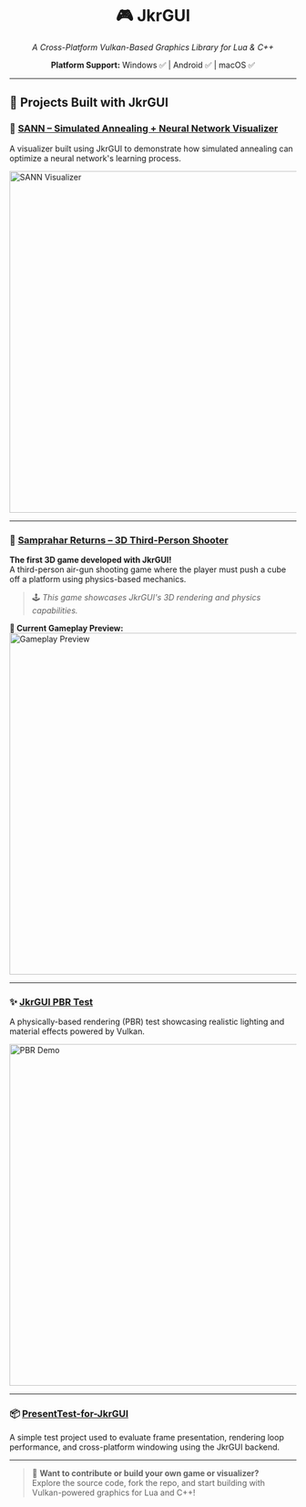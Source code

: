 <h1 align="center">🎮 JkrGUI</h1>
<p align="center"><i>A Cross-Platform Vulkan-Based Graphics Library for Lua & C++</i></p>
<p align="center"><b>Platform Support:</b> Windows ✅ | Android ✅ | macOS ✅</p>

---

## 🚀 Projects Built with JkrGUI

### 🔬 <a href="https://github.com/theanimatorspal/SANN">SANN – Simulated Annealing + Neural Network Visualizer</a>
A visualizer built using JkrGUI to demonstrate how simulated annealing can optimize a neural network's learning process.

<img src="https://github.com/user-attachments/assets/0ccc91be-2780-451a-bbf8-231a21313ca2" alt="SANN Visualizer" width="600"/>

---

### 🎯 <a href="https://github.com/theanimatorspal/SampraharReturns">Samprahar Returns – 3D Third-Person Shooter</a>  
<b>The first 3D game developed with JkrGUI!</b>  
A third-person air-gun shooting game where the player must push a cube off a platform using physics-based mechanics.

> 🕹️ <i>This game showcases JkrGUI's 3D rendering and physics capabilities.</i>

<b>🎥 Current Gameplay Preview:</b>  
<a href="https://github.com/theanimatorspal/SampraharReturns/assets/133136356/9ad9eeb9-43a8-4168-abcd-60f970d642e8">
  <img src="https://github.com/theanimatorspal/SampraharReturns/assets/133136356/9ad9eeb9-43a8-4168-abcd-60f970d642e8" alt="Gameplay Preview" width="600"/>
</a>

---

### ✨ <a href="https://github.com/theanimatorspal/JkrGUI-PBRTest">JkrGUI PBR Test</a>
A physically-based rendering (PBR) test showcasing realistic lighting and material effects powered by Vulkan.

<img src="https://github.com/user-attachments/assets/f66769ce-e3a7-4a18-b601-2b97e99c9055" alt="PBR Demo" width="600"/>

---

### 📦 <a href="https://github.com/theanimatorspal/PresentTest-for-JkrGUI">PresentTest-for-JkrGUI</a>
A simple test project used to evaluate frame presentation, rendering loop performance, and cross-platform windowing using the JkrGUI backend.

---

> 🧠 <b>Want to contribute or build your own game or visualizer?</b>  
Explore the source code, fork the repo, and start building with Vulkan-powered graphics for Lua and C++!
